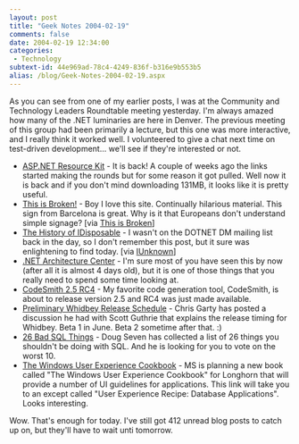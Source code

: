 ```yaml
---
layout: post
title: "Geek Notes 2004-02-19"
comments: false
date: 2004-02-19 12:34:00
categories:
 - Technology
subtext-id: 44e969ad-78c4-4249-836f-b316e9b553b5
alias: /blog/Geek-Notes-2004-02-19.aspx
---
```



As you can see from one of my earlier posts, I was at the Community and Technology Leaders Roundtable meeting yesterday. I'm always amazed how many of the .NET luminaries are here in Denver. The previous meeting of this group had been primarily a lecture, but this one was more interactive, and I really think it worked well. I volunteered to give a chat next time on test-driven development... we'll see if they're interested or not. 

  * [ASP.NET Resource Kit](http://www.microsoft.com/downloads/details.aspx?FamilyID=aef6aa76-ab88-4264-87b4-8e946ef584d7&DisplayLang=en) - It is back! A couple of weeks ago the links started making the rounds but for some reason it got pulled. Well now it is back and if you don't mind downloading 131MB, it looks like it is pretty useful.
  * [This is Broken!](http://www.goodexperience.com/broken/i/04/02/cartel7-s.jpg) - Boy I love this site. Continually hilarious material. This sign from Barcelona is great. Why is it that Europeans don't understand simple signage? [via [This is Broken](http://broken.typepad.com/b/2004/02/barcelona_sign.html)]
  * [The History of IDisposable](http://discuss.develop.com/archives/wa.exe?A2=ind0010A&L=DOTNET&P=R28572) - I wasn't on the DOTNET DM mailing list back in the day, so I don't remember this post, but it sure was enlightening to find today. [via [IUnknown](http://www.iunknown.com/000411.html)]
  * [.NET Architecture Center](http://msdn.microsoft.com/architecture/) - I'm sure most of you have seen this by now (after all it is almost 4 days old), but it is one of those things that you really need to spend some time looking at.
  * [CodeSmith 2.5 RC4](http://www.ericjsmith.net/codesmith/) - My favorite code generation tool, CodeSmith, is about to release version 2.5 and RC4 was just made available.
  * [Preliminary Whidbey Release Schedule](http://weblogs.asp.net/chrisgarty/archive/2004/02/16/73455.aspx) - Chris Garty has posted a discussion he had with Scott Guthrie that explains the release timing for Whidbey. Beta 1 in June. Beta 2 sometime after that. :)
  * [26 Bad SQL Things](http://dotnetjunkies.com/WebLog/DougSeven/archive/2004/02/16/7329.aspx) - Doug Seven has collected a list of 26 things you shouldn't be doing with SQL. And he is looking for you to vote on the worst 10.
  * [The Windows User Experience Cookbook](http://msdn.microsoft.com/Longhorn/understanding/ux/default.aspx?pull=/library/en-us/dnaero/html/cb_recipe_patientdb.asp) - MS is planning a new book called "The Windows User Experience Cookbook" for Longhorn that will provide a number of UI guidelines for applications. This link will take you to an except called "User Experience Recipe: Database Applications". Looks interesting.

Wow. That's enough for today. I've still got 412 unread blog posts to catch up on, but they'll have to wait unti tomorrow. 
